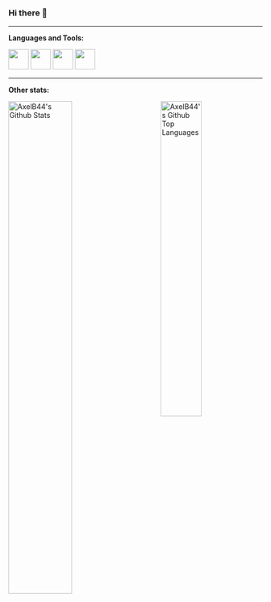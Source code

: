 ### Hi there 👋

<!--
**AxelB44/AxelB44** is a ✨ _special_ ✨ repository because its `README.md` (this file) appears on your GitHub profile.

Here are some ideas to get you started:

- 🔭 I’m currently working on ...
- 🌱 I’m currently learning ...
- 👯 I’m looking to collaborate on ...
- 🤔 I’m looking for help with ...
- 💬 Ask me about ...
- 📫 How to reach me: ...
- 😄 Pronouns: ...
- ⚡ Fun fact: ...
-->

<hr>

**Languages and Tools:**  

<code><img height="40" src="https://iconape.com/wp-content/files/sh/51404/png/c--4.png"></code>
<code><img height="40" src="https://upload.wikimedia.org/wikipedia/commons/7/7e/Dart-logo.png"></code>
<code><img height="40" src="https://iconape.com/wp-content/files/yb/61798/png/flutter-logo.png"></code>
<code><img height="40" src="https://upload.wikimedia.org/wikipedia/commons/thumb/1/1b/Svelte_Logo.svg/1200px-Svelte_Logo.svg.png"></code>
<hr>

**Other stats:** 

<img align="right" width="40%" alt="AxelB44's Github Top Languages" src="https://github-readme-stats-1-psi.vercel.app/api/top-langs/?username=AxelB44&theme=dark&count_private=true&layout=compact" />
<img align="left" width="50%" alt="AxelB44's Github Stats" src="https://github-readme-stats-1-psi.vercel.app/api?username=AxelB44&show_icons=true&theme=dark&count_private=true" />
